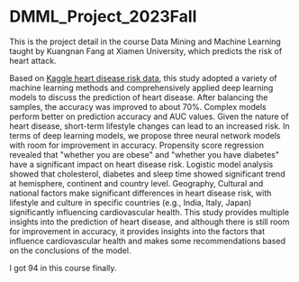 # DMML_Project_2023Fall
This is the project detail in the course Data Mining and Machine Learning taught by Kuangnan Fang at Xiamen University, which predicts the risk of heart attack.

Based on [Kaggle heart disease risk data](https://www.kaggle.com/datasets/iamsouravbanerjee/heart-attack-prediction-dataset), this study adopted a variety of machine learning methods and comprehensively applied deep learning models to discuss the prediction of heart disease. After balancing the samples, the accuracy was improved to about 70%. Complex models perform better on prediction accuracy and AUC values. Given the nature of heart disease, short-term lifestyle changes can lead to an increased risk. In terms of deep learning models, we propose three neural network models with room for improvement in accuracy. Propensity score regression revealed that "whether you are obese" and "whether you have diabetes" have a significant impact on heart disease risk. Logistic model analysis showed that cholesterol, diabetes and sleep time showed significant trend at hemisphere, continent and country level. Geography, Cultural and national factors make significant differences in heart disease risk, with lifestyle and culture in specific countries (e.g., India, Italy, Japan) significantly influencing cardiovascular health. This study provides multiple insights into the prediction of heart disease, and although there is still room for improvement in accuracy, it provides insights into the factors that influence cardiovascular health and makes some recommendations based on the conclusions of the model.

I got 94 in this course finally.
